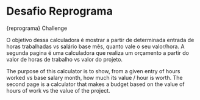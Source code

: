 # Desafio Reprograma
 {reprograma} Challenge
 
 O objetivo dessa calculadora é mostrar a partir de determinada entrada de horas trabalhadas vs salário base mês, quanto vale o seu valor/hora.
 A segunda pagina é uma calculadora que realiza um orçamento a partir do valor de horas de trabalho vs valor do projeto. 

The purpose of this calculator is to show, from a given entry of hours worked vs base salary month, how much its value / hour is worth.
The second page is a calculator that makes a budget based on the value of hours of work vs the value of the project.
